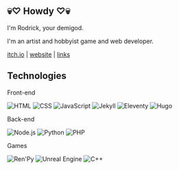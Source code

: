 ## 💀♡ Howdy ♡💀
I'm Rodrick, your demigod.

I'm an artist and hobbyist game and web developer.

<a target="_blank" href="https://rodfireproductions.itch.io/">itch.io</a> | <a target="_blank" href="https://deadinsideartist.art/">website</a> | <a target="_blank" href="https://me.shroom.ink">links</a>

## Technologies
Front-end

![HTML](https://img.shields.io/badge/HTML5-E34F26.svg?style=for-the-badge&logo=HTML5&logoColor=white)
![CSS](https://img.shields.io/badge/CSS3-1572B6.svg?style=for-the-badge&logo=CSS3&logoColor=white)
![JavaScript](https://img.shields.io/badge/JavaScript-F7DF1E.svg?style=for-the-badge&logo=JavaScript&logoColor=black)
![Jekyll](https://img.shields.io/badge/Jekyll-CC0000.svg?style=for-the-badge&logo=Jekyll&logoColor=white)
![Eleventy](https://img.shields.io/badge/Eleventy-222222.svg?style=for-the-badge&logo=Eleventy&logoColor=white)
![Hugo](https://img.shields.io/badge/Hugo-FF4088.svg?style=for-the-badge&logo=Hugo&logoColor=white)

Back-end

![Node.js](https://img.shields.io/badge/Node.js-339933.svg?style=for-the-badge&logo=nodedotjs&logoColor=white)
![Python](https://img.shields.io/badge/Python-3776AB.svg?style=for-the-badge&logo=Python&logoColor=white)
![PHP](https://img.shields.io/badge/PHP-777BB4.svg?style=for-the-badge&logo=PHP&logoColor=white)

Games

![Ren'Py](https://img.shields.io/badge/Ren'Py-FF7F7F.svg?style=for-the-badge&logo=Ren'Py&logoColor=white)
![Unreal Engine](https://img.shields.io/badge/Unreal%20Engine-0E1128.svg?style=for-the-badge&logo=Unreal-Engine&logoColor=white)
![C++](https://img.shields.io/badge/C++-00599C.svg?style=for-the-badge&logo=C++&logoColor=white)
